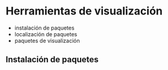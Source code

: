 # Herramientas de visualización 
- instalación de paquetes
- localización de paquetes
- paquetes de visualización 

## Instalación de paquetes 
